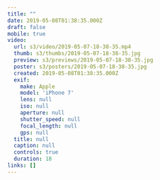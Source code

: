 ```yaml
---
title: ""
date: 2019-05-08T01:38:35.000Z
draft: false
mobile: true
video:
  url: s3/video/2019-05-07-18-38-35.mp4
  thumb: s3/thumbs/2019-05-07-18-38-35.jpg
  preview: s3/previews/2019-05-07-18-38-35.jpg
  poster: s3/posters/2019-05-07-18-38-35.jpg
  created: 2019-05-08T01:38:35.000Z
  exif:
    make: Apple
    model: 'iPhone 7'
    lens: null
    iso: null
    aperture: null
    shutter_speed: null
    focal_length: null
    gps: null
  title: null
  caption: null
  controls: true
  duration: 18
links: []
---
```


